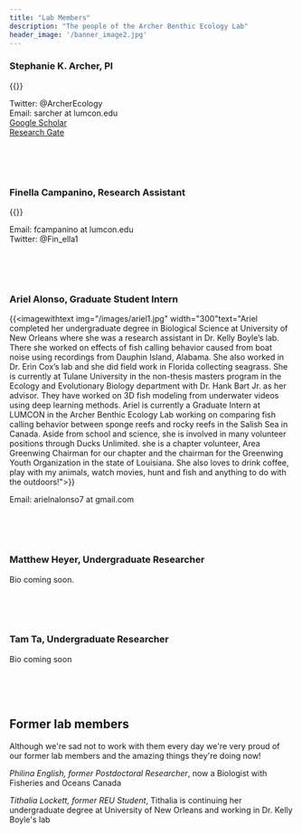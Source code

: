```yaml
---
title: "Lab Members"
description: "The people of the Archer Benthic Ecology Lab"
header_image: '/banner_image2.jpg'
---
```


### **Stephanie K. Archer, PI**     

{{<imagewithtext img="/images/IMG_0103.jpg" width="300" text="Dr. Archer completed her PhD at North Carolina State University where she worked in the Layman Lab studying how sponges alter community composition and ecosystem function in tropical and subtropical nearshore marine ecosystems. She then moved on to work for Fisheries and Oceans Canada in multiple capacities. There she studied species interactions and ecosystem function of Glass Sponge Reefs and worked to develop efficient monitoring methods grounded in a strong understanding of the behavior and ecology of keystone species. She is now an Assistant Professor at LUMCON establishing a local research program focused on coastal Louisiana's sponges, oyster reefs, and other biogenic habitats. Outside of work she has a healthy obsession with University of Georgia football (go Dawgs!), loves to cook and read, and enjoys gardening, kayaking, and generally being outside.">}}

Twitter: @ArcherEcology  
Email: sarcher at lumcon.edu  
[Google Scholar](https://scholar.google.com/citations?user=pSv8vDwAAAAJ&hl=en "Google Scholar")  
[Research Gate](https://www.researchgate.net/profile/Stephanie_Archer3 "Research Gate")  

<br>
<br>
<br>
  
### **Finella Campanino, Research Assistant**  
{{<imagewithtextright img="/images/fia crab proj.jpg" width="300" text="Finella completed her undergraduate at the State University of New York College at Oneonta where she worked on several projects. She did field work on Andros Island, The Bahamas to collect a comprehensive population survey for the Bahamas National Trust to help develop a management plan for the National Park dedicated to conserving the giant land crab (Crab Replenishment Reserve). In addition to field work, she tested the effects of curcumin on respiration in yeast cells in my undergraduate’s biochemistry laboratory and performed a computational clustering analysis to view age cohorts of the larval form of a North American insect species within a stream. She moved to Louisiana and is now a Research Technician at LUMCON in the Archer Benthic Ecology Lab, primarily working on oyster reef community ecology and Louisiana sponges. In January 2022 she will be going to LSU to get her Masters working on oyster reefs. Outside of science, she loves to play volleyball, read, watch movies, and play board games with her friends!">}} 

Email: fcampanino at lumcon.edu  
Twitter: @Fin_ella1  

<br>
<br>
<br>

### **Ariel Alonso, Graduate Student Intern**  

{{<imagewithtext img="/images/ariel1.jpg" width="300"text="Ariel completed her undergraduate degree in Biological Science at University of New Orleans where she was a research assistant in Dr. Kelly Boyle’s lab. There she worked on effects of fish calling behavior caused from boat noise using recordings from Dauphin Island, Alabama. She also worked in Dr. Erin Cox’s lab and she did field work in Florida collecting seagrass. She is currently at Tulane University in the non-thesis masters program in the Ecology and Evolutionary Biology department with Dr. Hank Bart Jr. as her advisor. They have worked on 3D fish modeling from underwater videos using deep learning methods. Ariel is currently a Graduate Intern at LUMCON in the Archer Benthic Ecology Lab working on comparing fish calling behavior between sponge reefs and rocky reefs in the Salish Sea in Canada. Aside from school and science, she is involved in many volunteer positions through Ducks Unlimited. she is a chapter volunteer, Area Greenwing Chairman for our chapter and the chairman for the Greenwing Youth Organization in the state of Louisiana. She also loves to drink coffee, play with my animals, watch movies, hunt and fish and anything to do with the outdoors!">}} 

Email: arielnalonso7 at gmail.com

<br>
<br>
<br>

### **Matthew Heyer, Undergraduate Researcher**  

Bio coming soon.  

<br>
<br>
<br>

### **Tam Ta, Undergraduate Researcher**  

Bio coming soon

<br>
<br>
<br>

## Former lab members
Although we're sad not to work with them every day we're very proud of our former lab members and the amazing things they're doing now!

*Philina English, former Postdoctoral Researcher*, now a Biologist with Fisheries and Oceans Canada  

*Tithalia Lockett, former REU Student*, Tithalia is continuing her undergraduate degree at University of New Orleans and working in Dr. Kelly Boyle's lab
 
